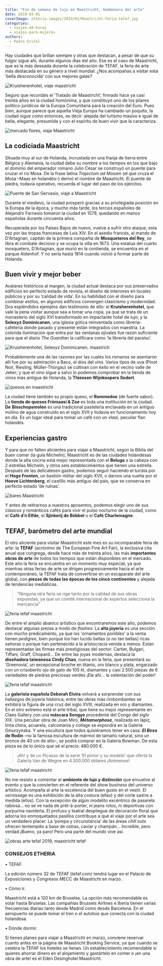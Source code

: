 ```yaml
---
title: "Fin de semana de lujo en Maastricht, bombonera del arte"
date: 2019-03-01
coverImage: etheria-images/2019/02/Maastricht-Feria-tefaf.jpg
categories: 
  - viajes-48-horas
  - viajes-para-mujeres
authors: 
  - Pedro Grifol
---
```


Hay ciudades que brillan siempre y otras que destacan, a pesar de que su fulgor sigue 
ahí, durante algunos días del año. Ese es el caso de Maastricht, que es la más deseada 
durante la celebración de TEFAF, la feria de arte más destacada en su género a nivel 
mundial. ¿Nos acompañas a visitar esta ‘bella desconocida’ con sus mejores galas? 

![Kruisherenhotel, viaje maastricht](etheria-images/2019/02/Maastricht-Kruisheren-hotel.jpg "El Kruisherenhotel es un monasterio del siglo XVI transformado en hotel de lujo.")

Seguro que recordáis el ‘Tratado de Maastricht’, firmado hace ya casi treinta años en la 
ciudad homónima, y que constituyó uno de los pilares político-jurídicos de la Europa 
Comunitaria para la creación del Euro. Pues bien, aunque parece que aquella Vieja Europa 
ha cambiado un poquito, la ciudad sigue como entonces, es decir: alejada del turismo 
masivo e igual de bella, elegante, presumida y con el espíritu de buen vivir que la 
caracteriza. 

![mercado flores, viaje Maastricht](etheria-images/2019/02/Maastricht-plaza-flores.jpg "Mercado de flores en la Plaza Mark de Maastricht.")

## La codiciada Maastricht

Situada muy al sur de Holanda, incrustada en una franja de tierra entre Bélgica y 
Alemania, la ciudad debe su nombre a los tiempos en los que bajo el dominio del 
emperador romano Julio César se construyó un puente para cruzar el río Mosa. De la frase 
latina _Trajectum ad Mosam_ (el que cruza el Mosa –Maas en holandés–) derivó el nombre 
de Maastricht. El puente de piedra, todavía operativo, recuerda el lugar del paso de los 
ejércitos. 

![Puente de San Gervasio, viaje a Maastricht](etheria-images/2019/02/Maastricht-puente-gervasio.jpg "Puente de San Gervasio, en Maastricht.")

Durante el medievo, la ciudad prosperó gracias a su privilegiada posición en la Europa 
de la época, y mucho más tarde, los tercios españoles de Alejandro Farnesio tomaron la 
ciudad en 1579, quedando en manos españolas durante cincuenta años. 

Recuperada por los Países Bajos de nuevo, vuelve a sufrir otro ataque, esta vez por las 
tropas francesas de Luis XIV. En el asedio francés, al mando de D'Artagnan, capitán de 
la primera compañía de **Mosqueteros del Rey**, se libra el combate decisivo y se ocupa 
la villa en 1673. Una estatua del cuarto mosquetero, D'Artagnan, que murió en la 
contienda, se encuentra en el parque Aldenhof. Y no sería hasta 1814 cuando volvió a 
formar parte de Holanda. 

## Buen vivir y mejor beber

Avatares históricos al margen, la ciudad actual destaca por sus preservados edificios en 
perfecto estado de revista, el diseño de interiores en locales públicos y por su 
‘calidad de vida’. En su habilidad con el diseño para combinar estilos, en algunos 
edificios convergen clasicismo y modernidad. Dos espléndidos ejemplos dan testimonio de 
ello: el **Kruisherenhotel**, que vale la pena visitar aunque sea a tomar una copa, ya 
que se trata de un monasterio del siglo XVI transformado en impactante hotel de lujo; y 
la **Selexyz Dominicanen**, una iglesia gótica reinventada como librería-cafetería donde 
pasado y presente están integrados con maestría. La colorida iluminación que entra por 
las ventanas ojivales fue razón suficiente para que el diario _The Guardian_ la 
calificara como ‘la librería del paraíso’. 

![Kruisherenhotel, Selexyz Dominicanen, maastrich](etheria-images/2019/02/Maastricht-selexyz-Kruisheren.jpg "Librería Selexyz Dominicanen y Kruisherenhotel.")

Probablemente una de las razones por las cuales los romanos se asentaron allí fue por su 
admiración a Baco, el dios del vino. Varios tipos de uva (Pinot Noir, Riesling, 
Müller-Thürgau) se cultivan con éxito en el vecino valle de Jeker; y que el vino sigue a 
salvo lo podemos comprobar en la tienda de vinos más antigua de Holanda, la **Thiessen 
Wijnkoopers Sedert**. 

![quesos en maastricht](etheria-images/2019/02/Maastricht-queseria.jpg "La tienda de quesos Frómaasi & Zoe es toda una institución en la ciudad.")

La ciudad tiene también su propio queso, el **Rommedoe** (de fuerte sabor). La **tienda 
de quesos Frómaasi & Zoe** es toda una institución en la ciudad. **De** 
**Bisschopsmolen** es una tradicional pastelería enclavada en un antiguo molino de agua 
construido en el siglo XVII y todavía en funcionamiento hoy en día. Es un lugar ideal 
para tomar un café con un _vlaai_, peculiar flan holandés. 

## Experiencias gastro

Y para que no falten alicientes para viajar a Maastricht, según la Biblia del buen comer 
(la guía Michelin), Maastricht es de las ciudades holandesas donde la alta cocina está 
mejor representada con el **Beluga** a la cabeza con 2 estrellas Michelin, y otros seis 
establecimientos que tienen una estrella. Después de las delicatesen gastro, podemos 
seguir haciendo el turista por el **Hoge Fronten**, un bastión militar del siglo XVII, o 
darnos una vuelta por el **Hoeve Lichtenberg**, el castillo más antiguo del país, que se 
conserva en perfecto estado ‘de ruinas’. 

![bares Maastricht](etheria-images/2019/02/Bar-en-Maastricht.jpg "Maastricht cuenta con una restauración de alto nivel.")

Y antes de retirarnos a nuestros aposentos, podemos elegir uno de sus clásicos y 
románticos cafés para vivir el pulso nocturno de la ciudad, como el **Café d’n Elfde**, 
el **Sjinkerij de Bóbbel** o el **Café Charlemagne**. 

## TEFAF, barómetro del arte mundial

El otro aliciente para visitar Maastricht este mes es su incomparable feria de arte: la 
**TEFAF** (acrónimo de The European Fine Art Fair), la exclusiva cita anual que 
congrega, desde hace más de treinta años, las más **importantes obras de arte** de todos 
los tiempos que están disponibles en el mercado. Este año la feria se encuentra en un 
momento muy especial, ya que mientras otras ferias de arte se dirigen progresivamente 
hacia el arte contemporáneo, la TEFAF trata de convertirse en un escaparate del arte 
global, con **piezas de todas las épocas de los cinco continentes** y alejada de 
tendencias mediáticas. 

> "Ninguna otra feria se rige tanto por la calidad de sus obras expuestas, ya que un 
> comité internacional de expertos selecciona la mercancía" 

![feria tefaf maastricht](etheria-images/2019/02/Maastricht-Feria-tefaf.jpg "Feria TEFAF, de Maastricht.")

De entre el amplio abanico artístico que encontraremos este año, podemos destacar 
algunas piezas a modo de _flashes_: La **alta joyería** es una sección con mucho 
predicamento, ya que los 'ornamentos ponibles' a la venta tienen _pedigree_, bien porque 
los han lucido bellas (o no tan bellas) ricas señoras o porque han pertenecido a la 
aristocracia venida a menos. Están representadas las firmas más prestigiosas del sector: 
Cartier, Bulgari, Tiffani, Graff, Chopard... De entre las joyas modernas, destaca la 
**diseñadora taiwanesa Cindy Chao**, nueva en la feria, que presentará su ‘Greenovia’, 
un excepcional broche en titanio, oro blanco y plata, engarzado con un crisoberilo ojo 
de gato de 105 kt, diamantes y casi 2.500 piezas de 6 variedades de piedras preciosas 
verdes ¡Ele ahí… la ostentación del poder! 

![feria tefaf maastricht](etheria-images/2019/02/Maastricht-Feria-TEFAF-glamour.jpg "Glamour en la TEFAF de Maastricht.")

La **galerista española Deborah Elvira** volverá a sorprender con sus hallazgos de 
joyería histórica; entre las obras más rimbombantes se exhibirá la figura de una cruz 
del siglo XVIII, realizada en oro y diamantes. En el otro extremo está el arte tribal, 
que tiene su mejor representante en Claes Gallery con una **máscara Songye** procedente 
del Congo del siglo XIX. Una peculiar obra de Joan Miró, **_Métamorphose_**, realizada 
en lápiz, tinta china, acuarela, calcomanía y collage se expondrá en la Galerie 
Gmurzynska. Y una escultura que todos quisiéramos tener en casa: **_El Beso_ de Rodin** 
–no la famosa escultura de mármol de tamaño natural, sino un bronce de 40 cm de alto–, 
se podrá comprar en la Galería Bowman. De esta pieza es de lo único que sé el precio: 
480.000 €. 

> ¡Ah! y de un Picasso de la serie ‘El pintor y su modelo’ que oferta la Galería Van de 
> Wegne en 4.300.000 dólares ¡Anímense! 

![feria tefaf maastricht](etheria-images/2019/02/Ostras-Maastricht-Feria-tefaf.jpg "En las zonas chill outs de TEFAF se ofrecen ostras como degustación.")

No me resisto a comentar el **ambiente de lujo y distinción** que envuelve al evento y 
que la convierten en el referente del _show business_ del universo artístico. Acompaña 
al arte la excelencia del buen gusto en el vestir. El _vernissage_ es una exhibición de 
la alta costura (ellas) y del corte sastre a medida (ellos). Con la excepción de algún 
modelito excéntrico de pasarela rabiosa… no se ve nada de prêt-à-porter, ni jeans rotos, 
ni deportivas con purpurina navideña. El profuso y teatral despliegue de decoración 
floral que adorna los enmoquetados pasillos contribuye a que el viaje por el arte sea un 
verdadero placer. La ‘pompa y circunstancia’ de las áreas _chill outs_ ofrecen 
tentempiés a base de ostras, caviar y champán… Increíble, pero verdad ¡Bueno, ya paro! 
Pero una parte del mundo vive así. 

![obras arte tefaf 2019, maastricht tefaf](etheria-images/2019/02/Obras-tefaf-2019.jpg "Máscara Songye (Congo); Métamorphose; de Joan Miró; y El Beso, de Rodin.")

### CONSEJOS ETHERIA

• TEFAF. 

La edición número 32 de TEFAF (tefaf.com) tendrá lugar en el Palacio de Exposiciones y 
Congresos MECC de Maastricht en marzo. 

• Cómo ir. 

Maastricht está a 120 km de Bruselas. La opción más recomendable es volar hasta 
Bruselas. Las compañías Brussels Airlines e Iberia tienen varias frecuencias diarias 
tanto desde Madrid como desde Barcelona. En el aeropuerto se puede tomar el tren o el 
autobús que conecta con la ciudad holandesa. 

• Dónde dormir. 

Si tienes planes para viajar a Maastricht en marzo, conviene reservar cuanto antes en la 
página de Maastricht Booking Service, ya que cuando se celebra la TEFAF los hoteles se 
llenan. Un establecimiento recomendable si quieres ahorrar dinero en el alojamiento y 
gastártelo en comer o ¡en una obra de arte! es el Eden Desinghotel Maastricht.
